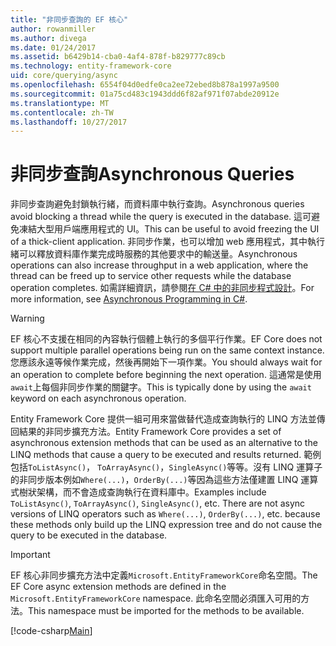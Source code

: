 ```yaml
---
title: "非同步查詢的 EF 核心"
author: rowanmiller
ms.author: divega
ms.date: 01/24/2017
ms.assetid: b6429b14-cba0-4af4-878f-b829777c89cb
ms.technology: entity-framework-core
uid: core/querying/async
ms.openlocfilehash: 6554f04d0edfe0ca2ee72ebed8b878a1997a9500
ms.sourcegitcommit: 01a75cd483c1943ddd6f82af971f07abde20912e
ms.translationtype: MT
ms.contentlocale: zh-TW
ms.lasthandoff: 10/27/2017
---
```

# <a name="asynchronous-queries"></a><span data-ttu-id="ac25c-102">非同步查詢</span><span class="sxs-lookup"><span data-stu-id="ac25c-102">Asynchronous Queries</span></span>

<span data-ttu-id="ac25c-103">非同步查詢避免封鎖執行緒，而資料庫中執行查詢。</span><span class="sxs-lookup"><span data-stu-id="ac25c-103">Asynchronous queries avoid blocking a thread while the query is executed in the database.</span></span> <span data-ttu-id="ac25c-104">這可避免凍結大型用戶端應用程式的 UI。</span><span class="sxs-lookup"><span data-stu-id="ac25c-104">This can be useful to avoid freezing the UI of a thick-client application.</span></span> <span data-ttu-id="ac25c-105">非同步作業，也可以增加 web 應用程式，其中執行緒可以釋放資料庫作業完成時服務的其他要求中的輸送量。</span><span class="sxs-lookup"><span data-stu-id="ac25c-105">Asynchronous operations can also increase throughput in a web application, where the thread can be freed up to service other requests while the database operation completes.</span></span> <span data-ttu-id="ac25c-106">如需詳細資訊，請參閱[在 C# 中的非同步程式設計](https://docs.microsoft.com/dotnet/csharp/async)。</span><span class="sxs-lookup"><span data-stu-id="ac25c-106">For more information, see [Asynchronous Programming in C#](https://docs.microsoft.com/dotnet/csharp/async).</span></span>

> [!WARNING]  
> <span data-ttu-id="ac25c-107">EF 核心不支援在相同的內容執行個體上執行的多個平行作業。</span><span class="sxs-lookup"><span data-stu-id="ac25c-107">EF Core does not support multiple parallel operations being run on the same context instance.</span></span> <span data-ttu-id="ac25c-108">您應該永遠等候作業完成，然後再開始下一項作業。</span><span class="sxs-lookup"><span data-stu-id="ac25c-108">You should always wait for an operation to complete before beginning the next operation.</span></span> <span data-ttu-id="ac25c-109">這通常是使用`await`上每個非同步作業的關鍵字。</span><span class="sxs-lookup"><span data-stu-id="ac25c-109">This is typically done by using the `await` keyword on each asynchronous operation.</span></span>

<span data-ttu-id="ac25c-110">Entity Framework Core 提供一組可用來當做替代造成查詢執行的 LINQ 方法並傳回結果的非同步擴充方法。</span><span class="sxs-lookup"><span data-stu-id="ac25c-110">Entity Framework Core provides a set of asynchronous extension methods that can be used as an alternative to the LINQ methods that cause a query to be executed and results returned.</span></span> <span data-ttu-id="ac25c-111">範例包括`ToListAsync()`， `ToArrayAsync()`，`SingleAsync()`等等。沒有 LINQ 運算子的非同步版本例如`Where(...)`，`OrderBy(...)`等因為這些方法僅建置 LINQ 運算式樹狀架構，而不會造成查詢執行在資料庫中。</span><span class="sxs-lookup"><span data-stu-id="ac25c-111">Examples include `ToListAsync()`, `ToArrayAsync()`, `SingleAsync()`, etc. There are not async versions of LINQ operators such as `Where(...)`, `OrderBy(...)`, etc. because these methods only build up the LINQ expression tree and do not cause the query to be executed in the database.</span></span>

> [!IMPORTANT]  
> <span data-ttu-id="ac25c-112">EF 核心非同步擴充方法中定義`Microsoft.EntityFrameworkCore`命名空間。</span><span class="sxs-lookup"><span data-stu-id="ac25c-112">The EF Core async extension methods are defined in the `Microsoft.EntityFrameworkCore` namespace.</span></span> <span data-ttu-id="ac25c-113">此命名空間必須匯入可用的方法。</span><span class="sxs-lookup"><span data-stu-id="ac25c-113">This namespace must be imported for the methods to be available.</span></span>

[!code-csharp[Main](../../../samples/core/Querying/Querying/Async/Sample.cs#Sample)]
